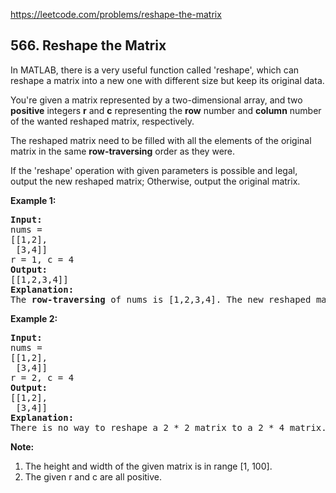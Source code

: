https://leetcode.com/problems/reshape-the-matrix

## 566. Reshape the Matrix

<div><p>In MATLAB, there is a very useful function called 'reshape', which can reshape a matrix into a new one with different size but keep its original data.
</p>
<p>
You're given a matrix represented by a two-dimensional array, and two <b>positive</b> integers <b>r</b> and <b>c</b> representing the <b>row</b> number and <b>column</b> number of the wanted reshaped matrix, respectively.</p>
<p>The reshaped matrix need to be filled with all the elements of the original matrix in the same <b>row-traversing</b> order as they were.
</p>
<p>
If the 'reshape' operation with given parameters is possible and legal, output the new reshaped matrix; Otherwise, output the original matrix.
</p>
<p><b>Example 1:</b><br/>
</p><pre><b>Input:</b> 
nums = 
[[1,2],
 [3,4]]
r = 1, c = 4
<b>Output:</b> 
[[1,2,3,4]]
<b>Explanation:</b><br/>The <b>row-traversing</b> of nums is [1,2,3,4]. The new reshaped matrix is a 1 * 4 matrix, fill it row by row by using the previous list.
</pre>
<p></p>
<p><b>Example 2:</b><br/>
</p><pre><b>Input:</b> 
nums = 
[[1,2],
 [3,4]]
r = 2, c = 4
<b>Output:</b> 
[[1,2],
 [3,4]]
<b>Explanation:</b><br/>There is no way to reshape a 2 * 2 matrix to a 2 * 4 matrix. So output the original matrix.
</pre>
<p></p>
<p><b>Note:</b><br/>
</p><ol>
<li>The height and width of the given matrix is in range [1, 100].</li>
<li>The given r and c are all positive.</li>
</ol>
<p></p></div>
